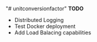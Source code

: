 "# unitconversionfactor" 
**TODO**
- Distributed Logging 
- Test Docker deployment
- Add Load Balacing capabilities 


